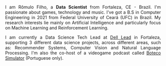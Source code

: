 <!-- <img src="images/me.jpg?raw=true" alt="Photo" width="200" style="text-align: center"/> -->

<div style="text-align: justify"> 

<p>I am Rômulo Filho, a <b>Data Scientist</b> from Fortaleza, CE - Brazil. I'm passionate about games, technology and music. I've got a B.S in Computer Engineering in 2021 from Federal University of Ceará (UFC) in Brazil. My research interests lie mainly on Artificial Intelligence and particularly focus on Machine Learning and Reinforcement Learning.</p>

<p>I am currently a Data Science Tech Lead at <a href="http://leadfortaleza.com.br">Dell Lead</a> in Fortaleza, supporting 3 different data science projects, across different areas, such as: Recommender Systems, Computer Vision and Natural Language Processing. I'm also the co-host of a videogame podcast called <a href="http://anchor.fm/botecosimulator">Boteco Simulator</a> (Portuguese only).</p>

</div>
